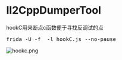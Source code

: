 # Il2CppDumperTool

hookC用来断点c函数便于寻找反调试的点
<pre>
frida -U -f <PackageName> -l hookC.js --no-pause
</pre>

![hookc.png](https://github.com/axhlzy/Il2CppDumperTool/blob/master/imgs/hookc.png)
